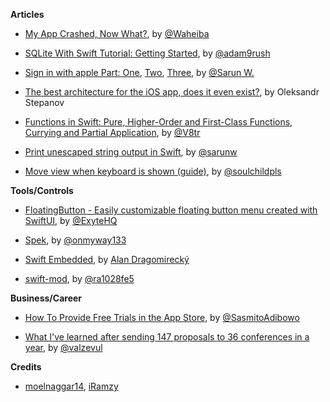 

**Articles**

* [My App Crashed, Now What?](https://www.raywenderlich.com/6334294-my-app-crashed-now-what), by [@Waheiba](https://twitter.com/Waheiba)

* [SQLite With Swift Tutorial: Getting Started](https://www.raywenderlich.com/6620276-sqlite-with-swift-tutorial-getting-started), by [@adam9rush](https://twitter.com/adam9rush)

* [Sign in with apple Part: One](https://sarunw.com/posts/sign-in-with-apple-1), [Two](https://sarunw.com/posts/sign-in-with-apple-2), [Three](https://sarunw.com/posts/sign-in-with-apple-3), by [@Sarun W.](https://twitter.com/sarunw)

* [The best architecture for the iOS app, does it even exist?](https://medium.com/flawless-app-stories/the-best-architecture-for-ios-app-does-it-even-exist-3af357ac62e7), by Oleksandr Stepanov

* [Functions in Swift: Pure, Higher-Order and First-Class Functions, Currying and Partial Application](https://www.vadimbulavin.com/pure-functions-higher-order-functions-and-first-class-functions-in-swift/), by [@V8tr](https://twitter.com/V8tr)

* [Print unescaped string output in Swift](https://sarunw.com/tips/print-unescaped-string/), by [@sarunw](https://twitter.com/sarunw)

* [Move view when keyboard is shown (guide)](https://fluffy.es/move-view-when-keyboard-is-shown/), by [@soulchildpls](http://twitter.com/soulchildpls)

**Tools/Controls**

* [FloatingButton - Easily customizable floating button menu created with SwiftUI](https://github.com/exyte/FloatingButton), by [@ExyteHQ](https://twitter.com/ExyteHQ)

* [Spek](https://github.com/onmyway133/Spek), by [@onmyway133](https://twitter.com/onmyway133)

* [Swift Embedded](https://github.com/swift-embedded/swift-embedded), by [Alan Dragomirecký](https://github.com/dragomirecky)

* [swift-mod](https://github.com/ra1028/swift-mod), by [@ra1028fe5](https://twitter.com/ra1028fe5)


**Business/Career**

* [How To Provide Free Trials in the App Store](https://cutecoder.org/business/free-trial-app-store/), by [@SasmitoAdibowo](https://twitter.com/SasmitoAdibowo/)

* [What I've learned after sending 147 proposals to 36 conferences in a year](https://drobinin.com/posts/what-ive-learned-after-sending-147-proposals-to-36-conferences-in-a-year/), by [@valzevul](https://twitter.com/valzevul)


**Credits**

*  [moelnaggar14](http://github.com/MoElnaggar14), [iRamzy](http://github.com/iramzy)
